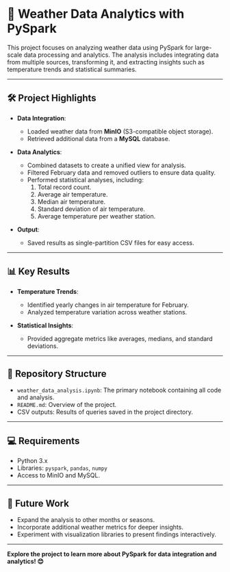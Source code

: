 # 🌟 Weather Data Analytics with PySpark

This project focuses on analyzing weather data using PySpark for large-scale data processing and analytics. The analysis includes integrating data from multiple sources, transforming it, and extracting insights such as temperature trends and statistical summaries.

---

## 🛠 Project Highlights

- **Data Integration**:
  - Loaded weather data from **MinIO** (S3-compatible object storage).
  - Retrieved additional data from a **MySQL** database.

- **Data Analytics**:
  - Combined datasets to create a unified view for analysis.
  - Filtered February data and removed outliers to ensure data quality.
  - Performed statistical analyses, including:
    1. Total record count.
    2. Average air temperature.
    3. Median air temperature.
    4. Standard deviation of air temperature.
    5. Average temperature per weather station.

- **Output**:
  - Saved results as single-partition CSV files for easy access.

---

## 📊 Key Results

- **Temperature Trends**:
  - Identified yearly changes in air temperature for February.
  - Analyzed temperature variation across weather stations.

- **Statistical Insights**:
  - Provided aggregate metrics like averages, medians, and standard deviations.

---

## 🚀 Repository Structure

- `weather_data_analysis.ipynb`: The primary notebook containing all code and analysis.
- `README.md`: Overview of the project.
- CSV outputs: Results of queries saved in the project directory.

---

## 💻 Requirements

- Python 3.x
- Libraries: `pyspark`, `pandas`, `numpy`
- Access to MinIO and MySQL.

---

## 📝 Future Work

- Expand the analysis to other months or seasons.
- Incorporate additional weather metrics for deeper insights.
- Experiment with visualization libraries to present findings interactively.

---

**Explore the project to learn more about PySpark for data integration and analytics! 😊**

